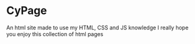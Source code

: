 # CyPage
An html site made to use my HTML, CSS and JS knowledge
I really hope you enjoy this collection of html pages
